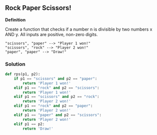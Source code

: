 ## Rock Paper Scissors!

**Definition**

Create a function that checks if a number n is divisible by two numbers x AND y. All inputs are positive, non-zero digits.

```Examples:
"scissors", "paper" --> "Player 1 won!"
"scissors", "rock" --> "Player 2 won!"
"paper", "paper" --> "Draw!"
```

### Solution

```python
def rps(p1, p2):
    if p1 == "scissors" and p2 == "paper":
        return 'Player 1 won!'
    elif p1 == "rock" and p2 == "scissors":
        return 'Player 1 won!'
    elif p1 == "scissors" and p2 == "rock":
        return 'Player 2 won!'
    elif p1 == "rock" and p2 == "paper":
        return 'Player 2 won!'
    elif p1 == "paper" and p2 == "scissors":
        return 'Player 2 won!'
    elif p1 == p2:
        return 'Draw!'
```
        
